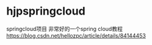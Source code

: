 # hjpspringcloud
springcloud项目
非常好的一个spring cloud教程 
https://blog.csdn.net/hellozpc/article/details/84144453
